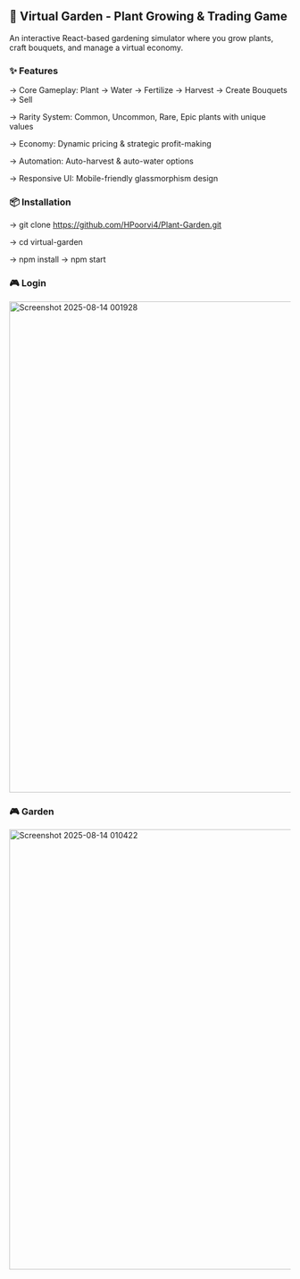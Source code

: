 <h2>🌱 Virtual Garden - Plant Growing & Trading Game</h2>
An interactive React-based gardening simulator where you grow plants, craft bouquets, and manage a virtual economy.

<h3>✨ Features</h3>

-> Core Gameplay: Plant → Water → Fertilize -> Harvest → Create Bouquets → Sell<br>

-> Rarity System: Common, Uncommon, Rare, Epic plants with unique values

-> Economy: Dynamic pricing & strategic profit-making

-> Automation: Auto-harvest & auto-water options

-> Responsive UI: Mobile-friendly glassmorphism design


<h3>📦 Installation</h3>

-> git clone https://github.com/HPoorvi4/Plant-Garden.git

-> cd virtual-garden

-> npm install      -> npm start




<h3> 🎮 Login</h3>  <img width="1635" height="879" alt="Screenshot 2025-08-14 001928" src="https://github.com/user-attachments/assets/06f7d604-babf-42a2-ab55-f1523213f7dc" />
<h3> 🎮 Garden</h3> <img width="1901" height="788" alt="Screenshot 2025-08-14 010422" src="https://github.com/user-attachments/assets/b566b049-7cc7-4150-a290-ce06caf70a47" />

